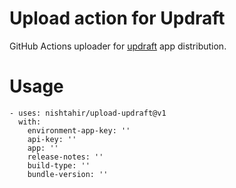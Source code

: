 # Upload action for Updraft

GitHub Actions uploader for [updraft](https://getupdraft.com/) app distribution.

# Usage
```
- uses: nishtahir/upload-updraft@v1
  with:
    environment-app-key: '' 
    api-key: ''
    app: ''
    release-notes: '' 
    build-type: ''
    bundle-version: ''
```